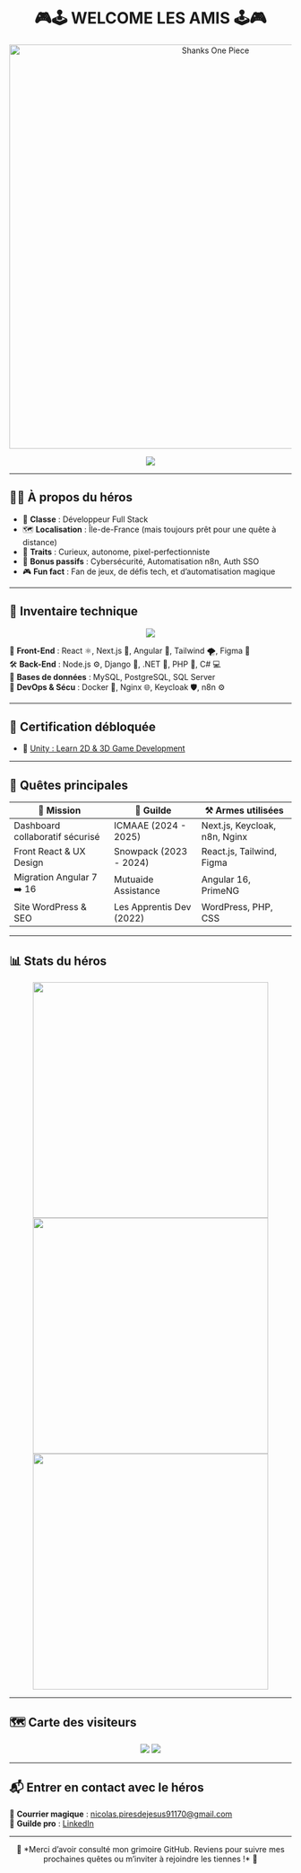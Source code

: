 <h1 align="center">
  🎮🕹️ <span> WELCOME LES AMIS</span> 🕹️🎮
</h1>

<p align="center">
  <img src="https://gifdb.com/images/high/shanks-one-piece-hats-off-laughing-loud-71ttils8miq3hxk1.webp" alt="Shanks One Piece" width="720"/>
</p>

<p align="center">
  <img src="https://readme-typing-svg.demolab.com?font=Fira+Code&size=24&pause=1000&center=true&vCenter=true&width=435&lines=Full+Stack+Developer+%F0%9F%9A%80;Codeur+Pixel+par+Passion+%F0%9F%94%A5;Toujours+en+mode+debug+%F0%9F%94%AD"/>
</p>

---

## 🧙‍♂️ À propos du héros

- 🎨 **Classe** : Développeur Full Stack
- 🗺️ **Localisation** : Île-de-France (mais toujours prêt pour une quête à distance)
- 🧠 **Traits** : Curieux, autonome, pixel-perfectionniste
- 🔐 **Bonus passifs** : Cybersécurité, Automatisation n8n, Auth SSO
- 🎮 **Fun fact** : Fan de jeux, de défis tech, et d’automatisation magique

---

## 🧰 Inventaire technique

<div align="center">
<img src="https://skillicons.dev/icons?i=unity,html,css,js,ts,react,nextjs,angular,tailwind,figma,nodejs,php,python,django,dotnet,cs,java,mysql,postgresql,git,docker,nginx,ubuntu,keycloak,ps,npm,bootstrap" />
</div>

🧠 **Front-End** : React ⚛️, Next.js 🚀, Angular 🧮, Tailwind 🌪️, Figma 🎨  
🛠️ **Back-End** : Node.js ⚙️, Django 🐍, .NET 🧱, PHP 🐘, C# 💻  
📀 **Bases de données** : MySQL, PostgreSQL, SQL Server  
🔐 **DevOps & Sécu** : Docker 🐳, Nginx 🌐, Keycloak 🛡️, n8n ⚙️

---

## 🧾 Certification débloquée

- 🏅 [Unity : Learn 2D & 3D Game Development](https://www.udemy.com/certificate/UC-fb0916d4-dd36-4358-b0d5-0e28124ffbe2/)

---

## 📜 Quêtes principales

| 🎯 Mission                        | 🏢 Guilde                 | ⚒️ Armes utilisées                      |
|----------------------------------|---------------------------|-----------------------------------------|
| Dashboard collaboratif sécurisé  | ICMAAE (2024 - 2025)     | Next.js, Keycloak, n8n, Nginx           |
| Front React & UX Design         | Snowpack (2023 - 2024)    | React.js, Tailwind, Figma               |
| Migration Angular 7 ➡️ 16        | Mutuaide Assistance       | Angular 16, PrimeNG                     |
| Site WordPress & SEO            | Les Apprentis Dev (2022)  | WordPress, PHP, CSS                     |

---

## 📊 Stats du héros

<p align="center">
  <img src="https://github-readme-stats.vercel.app/api?username=Nico91170&show_icons=true&theme=tokyonight" width="420"/>
  <img src="https://github-readme-streak-stats.herokuapp.com?user=Nico91170&theme=tokyonight" width="420"/>
  <img src="https://github-readme-stats.vercel.app/api/top-langs/?username=Nico91170&layout=compact&theme=tokyonight" width="420"/>
</p>

---

## 🗺️ Carte des visiteurs

<p align="center">
  <img src="https://github-profile-summary-cards.vercel.app/api/cards/profile-details?username=Nico91170&theme=tokyonight"/>
  <img src="https://visitor-badge.laobi.icu/badge?page_id=Nico91170.readme"/>
</p>

---

## 📬 Entrer en contact avec le héros

📧 **Courrier magique** : [nicolas.piresdejesus91170@gmail.com](mailto:nicolas.piresdejesus91170@gmail.com)  
🧭 **Guilde pro** : [LinkedIn](https://www.linkedin.com/in/baptiste-polve)

---

<p align="center">
🧩 *Merci d’avoir consulté mon grimoire GitHub. Reviens pour suivre mes prochaines quêtes ou m’inviter à rejoindre les tiennes !* 🧩
</p>
